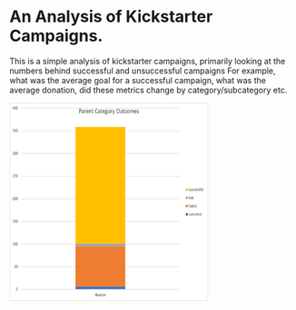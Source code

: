 # An Analysis of Kickstarter Campaigns.
This is a simple analysis of kickstarter campaigns, primarily looking at the numbers behind successful and unsuccessful campaigns
For example, what was the average goal for a successful campaign, what was the average donation, did these metrics change by category/subcategory etc. 

<img src="https://github.com/carlosjennings1991/kickstarter_analysis/blob/main/parent_category_outcomes.png" width="350" height="350">

